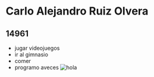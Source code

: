 # Carlo Alejandro Ruiz Olvera
## 14961
- jugar videojuegos
- ir al gimnasio
- comer
- programo aveces
![hola](https://i.pinimg.com/originals/0c/b1/ee/0cb1eeab893355f3de939866ad8feb4d.jpg)
